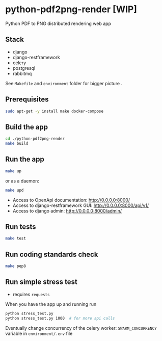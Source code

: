 # python-pdf2png-render [WIP]
Python PDF to PNG distributed rendering web app

## Stack
 - django
 - django-restframework
 - celery
 - postgresql
 - rabbitmq

See `Makefile` and `environment` folder for bigger picture .

## Prerequisites
```bash
sudo apt-get -y install make docker-compose
```

## Build the app
```bash
cd ./python-pdf2png-render
make build
```

## Run the app
```bash
make up
```

or as a daemon:
```bash
make upd
```

 - Access to OpenApi documentation: http://0.0.0.0:8000/
 - Access to django-restframework GUI: http://0.0.0.0:8000/api/v1/
 - Access to django admin: http://0.0.0.0:8000/admin/

## Run tests
```bash
make test
```

## Run coding standards check
```bash
make pep8
```


## Run simple stress test
 - requires `requests`

When you have the app up and running run
 ```bash
python stress_test.py
python stress_test.py 1000  # for more api calls
```

 Eventually change concurrency of the celery worker:
 `SWARM_CONCURRENCY` variable in `environment/.env` file